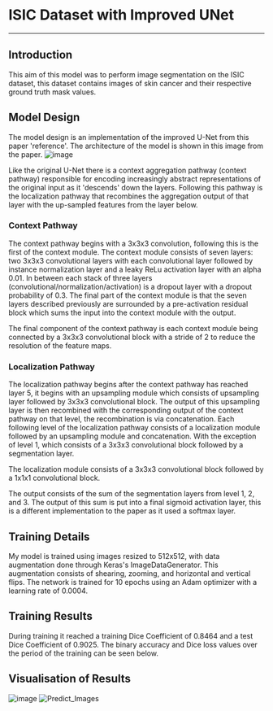 # ISIC Dataset with Improved UNet
***
## Introduction
This aim of this model was to perform image segmentation on the ISIC dataset, this dataset contains images of skin cancer and their respective ground truth mask values. 

## Model Design
The model design is an implementation of the improved U-Net from this paper 'reference'. 
The architecture of the model is shown in this image from the paper.
![image](https://user-images.githubusercontent.com/14146158/139621908-c9d467e4-2e76-4a61-a60e-e914604e5c73.png)

Like the original U-Net there is a context aggregation pathway (context pathway) responsible for encoding increasingly abstract representations of the original input as it 'descends' down the layers. Following this pathway is the localization pathway that recombines the aggregation output of that layer with the up-sampled features from the layer below. 

### Context Pathway
The context pathway begins with a 3x3x3 convolution, following this is the first of the context module. The context module consists of seven layers: two 3x3x3 convolutional layers with each convolutional layer followed by instance normalization layer and a leaky ReLu activation layer with an alpha 0.01. In between each stack of three layers (convolutional/normalization/activation) is a dropout layer with a dropout probability of 0.3.
The final part of the context module is that the seven layers described previously are surrounded by a pre-activation residual block which sums the input into the context module with the output.

The final component of the context pathway is each context module being connected by a 3x3x3 convolutional block with a stride of 2 to reduce the resolution of the feature maps.

### Localization Pathway 
The localization pathway begins after the context pathway has reached layer 5, it begins with an upsampling module which consists of upsampling layer followed by 3x3x3 convolutional block. The output of this upsampling layer is then recombined with the corresponding output of the context pathway on that level, the recombination is via concatenation. Each following level of the localization pathway consists of a localization module followed by an upsampling module and concatenation. With the exception of level 1, which consists of a 3x3x3 convolutional block followed by a segmentation layer.

The localization module consists of a 3x3x3 convolutional block followed by a 1x1x1 convolutional block. 

The output consists of the sum of the segmentation layers from level 1, 2, and 3. The output of this sum is put into a final sigmoid activation layer, this is a different implementation to the paper as it used a softmax layer. 

## Training Details
My model is trained using images resized to 512x512, with data augmentation done through Keras's ImageDataGenerator. This augmentation consists of shearing, zooming, and horizontal and vertical flips. 
The network is trained for 10 epochs using an Adam optimizer with a learning rate of 0.0004.

## Training Results
During training it reached a training Dice Coefficient of 0.8464 and a test Dice Coefficient of 0.9025. The binary accuracy and Dice loss values over the period of the training can be seen below.

## Visualisation of Results
![image](https://user-images.githubusercontent.com/14146158/139622226-2bbe575b-ed97-4fd1-a52c-eb076b390142.png)
![Predict_Images](https://user-images.githubusercontent.com/14146158/139622109-59963ea6-523b-478e-9271-81e7784acb26.png)

